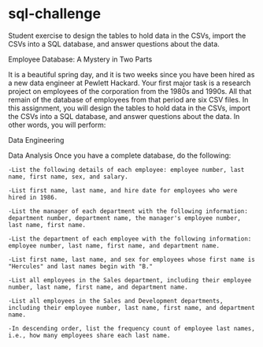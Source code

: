 # sql-challenge
Student exercise to design the tables to hold data in the CSVs, import the CSVs into a SQL database, and answer questions about the data.

Employee Database: A Mystery in Two Parts

It is a beautiful spring day, and it is two weeks since you have been hired as a new data engineer at Pewlett Hackard. Your first major task is a research project on employees of the corporation from the 1980s and 1990s. All that remain of the database of employees from that period are six CSV files.
In this assignment, you will design the tables to hold data in the CSVs, import the CSVs into a SQL database, and answer questions about the data. In other words, you will perform:

Data Engineering

Data Analysis
Once you have a complete database, do the following:

    -List the following details of each employee: employee number, last name, first name, sex, and salary.
    
    -List first name, last name, and hire date for employees who were hired in 1986.
   
    -List the manager of each department with the following information: department number, department name, the manager's employee number, last name, first name.
    
    -List the department of each employee with the following information: employee number, last name, first name, and department name.
    
    -List first name, last name, and sex for employees whose first name is "Hercules" and last names begin with "B."
    
    -List all employees in the Sales department, including their employee number, last name, first name, and department name.
   
    -List all employees in the Sales and Development departments, including their employee number, last name, first name, and department name.
   
    -In descending order, list the frequency count of employee last names, i.e., how many employees share each last name.
